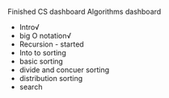 Finished CS dashboard
Algorithms dashboard 
- Intro√
- big O notation√
- Recursion - started
- Into to sorting
- basic sorting
- divide and concuer sorting
- distribution sorting
- search